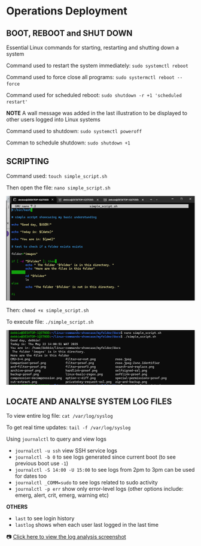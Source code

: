 # Operations Deployment 

## BOOT, REBOOT and SHUT DOWN

Essential Linux commands for starting, restarting and shutting down a system

Command used to restart the system immediately: `sudo systemctl reboot` 

Command used to force close all programs: `sudo systermctl reboot --force`

Command used for scheduled reboot: `sudo shutdown -r +1 'scheduled restart'`

**NOTE** A wall message was added in the last illustration to be displayed to other users logged into Linux systems

Command used to shutdown: `sudo systemctl poweroff` 

Comman to schedule shutdown: `sudo shutdown +1` 

## SCRIPTING 

Command used: `touch simple_script.sh`

Then open the file: `nano simple_script.sh`

![Click here to view the script command screenshot](operation-images/script-command.png)

Then: `chmod +x simple_script.sh`

To execute file: `./simple_script.sh`

![Click here to view the script result screenshot](operation-images/script-result.png)

## LOCATE AND ANALYSE SYSTEM LOG FILES

To view entire log file: `cat /var/log/syslog`

To get real time updates: `tail -f /var/log/syslog`

Using `journalctl` to query and view logs

 
- `journalctl -u ssh`  view SSH service logs
- `journalctl -b 0` to see logs generated since current boot (to see previous boot use `-1`)
- `journalctl -S 14:00 -U 15:00` to see logs from 2pm to 3pm can be used for dates too
- `journalctl _COMM=sudo` to see logs related to sudo activity
- `journalctl -p err` show only error-level logs (other options include: emerg, alert, crit, emerg, warning etc)


**OTHERS**
- `last` to see login history
- `lastlog` shows when each user last logged in the last time

📷 [Click here to view the log analysis screenshot](operation-images/using-journalctl.png)
